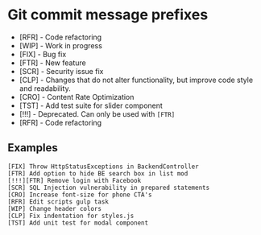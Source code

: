 # Git commit message prefixes

-   [RFR] - Code refactoring
-   [WIP] - Work in progress
-   [FIX] - Bug fix
-   [FTR] - New feature
-   [SCR] - Security issue fix
-   [CLP] - Changes that do not alter functionality, but improve code style and readability.
-   [CRO] - Content Rate Optimization
-   [TST] - Add test suite for slider component
-   [!!!] - Deprecated. Can only be used with `[FTR]`
-   [RFR] - Code refactoring

## Examples

    [FIX] Throw HttpStatusExceptions in BackendController
    [FTR] Add option to hide BE search box in list mod
    [!!!][FTR] Remove login with Facebook
    [SCR] SQL Injection vulnerability in prepared statements
    [CRO] Increase font-size for phone CTA's
    [RFR] Edit scripts gulp task
    [WIP] Change header colors
    [CLP] Fix indentation for styles.js
    [TST] Add unit test for modal component
